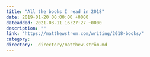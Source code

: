 ```yaml
---
title: "All the books I read in 2018"
date: 2019-01-20 00:00:00 +0000
dateadded: 2021-03-11 16:27:27 +0000
description: ""
link: "https://matthewstrom.com/writing/2018-books/"
category:
directory: _directory/matthew-ström.md
---
```

